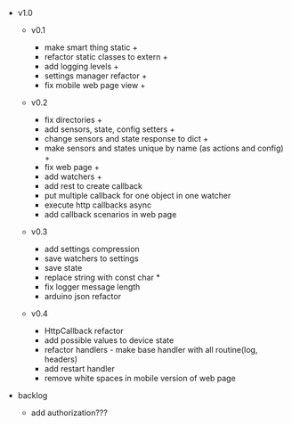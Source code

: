 - v1.0
    - v0.1
        - make smart thing static +
        - refactor static classes to extern +
        - add logging levels +
        - settings manager refactor +
        - fix mobile web page view +

    - v0.2
        - fix directories +
        - add sensors, state, config setters +
        - change sensors and state response to dict +
        - make sensors and states unique by name (as actions and config) +
        - fix web page + 
        - add watchers +
        - add rest to create callback
        - put multiple callback for one object in one watcher
        - execute http callbacks async
        - add callback scenarios in web page
        
    - v0.3
        - add settings compression
        - save watchers to settings
        - save state
        - replace string with const char *
        - fix logger message length
        - arduino json refactor

    - v0.4
        - HttpCallback refactor
        - add possible values to device state
        - refactor handlers - make base handler with all routine(log, headers)
        - add restart handler
        - remove white spaces in mobile version of web page

- backlog
    - add authorization???
